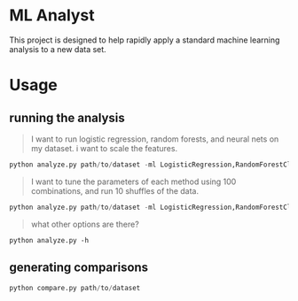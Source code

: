 # ML Analyst

This project is designed to help rapidly apply a standard machine learning analysis to a new data set. 


# Usage

## running the analysis 

> I want to run logistic regression, random forests, and neural nets on my dataset. i want to scale the features. 

```python
python analyze.py path/to/dataset -ml LogisticRegression,RandomForestClassifier,MLPClassifier -prep RobustScaler 
```
> I want to tune the parameters of each method using 100 combinations, and run 10 shuffles of the data.   

```python
python analyze.py path/to/dataset -ml LogisticRegression,RandomForestClassifier,MLPClassifier -prep RobustScaler -n_combos 100 -n_trials 10
```

> what other options are there?
```
python analyze.py -h
```

## generating comparisons

```python
python compare.py path/to/dataset 
```
